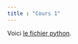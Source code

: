 ```yaml
---
title : "Cours 1"
---
```


Voici <a href="{{site.url}}_teachings/data/test/file_count.py"> le fichier python</a>.
